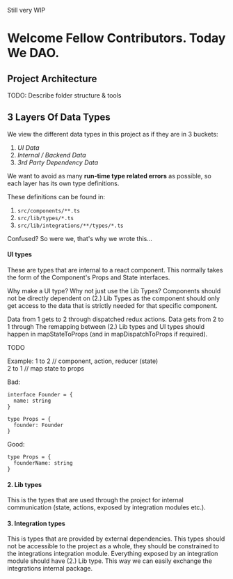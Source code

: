 Still very WIP

# Welcome Fellow Contributors. Today We DAO.

## Project Architecture

TODO: Describe folder structure & tools

## 3 Layers Of Data Types

We view the different data types in this project as if they are in 3 buckets:

1. _UI Data_
2. _Internal / Backend Data_
3. _3rd Party Dependency Data_

We want to avoid as many **run-time type related errors** as possible, so each layer has its own type definitions.

These definitions can be found in:

1. `src/components/**.ts`
2. `src/lib/types/*.ts`
3. `src/lib/integrations/**/types/*.ts`

Confused? So were we, that's why we wrote this...

#### UI types

These are types that are internal to a react component. This normally takes the form of the Component's Props and State interfaces.

Why make a UI type? Why not just use the Lib Types? Components should not be directly dependent on (2.) Lib Types as the component should only get access to the data that is strictly needed for that specific component.

Data from 1 gets to 2 through dispatched redux actions. Data gets from 2 to 1 through
The remapping between (2.) Lib types and UI types should happen in mapStateToProps (and in mapDispatchToProps if required).

TODO

Example:
1 to 2
// component, action, reducer (state)  
2 to 1
// map state to props

Bad:

```
interface Founder = {
  name: string
}

type Props = {
  founder: Founder
}
```

Good:

```
type Props = {
  founderName: string
}
```

#### 2. Lib types

This is the types that are used through the project for internal communication (state, actions, exposed by integration modules etc.).

#### 3. Integration types

This is types that are provided by external dependencies. This types should not be accessible to the project as a whole, they should be constrained to the integrations integration module. Everything exposed by an integration module should have (2.) Lib type. This way we can easily exchange the integrations internal package.
